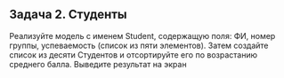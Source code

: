 ## Задача 2. Студенты
Реализуйте модель с именем Student, содержащую поля: ФИ, номер группы, успеваемость (список из пяти элементов). Затем создайте список из десяти Студентов и отсортируйте его по возрастанию среднего балла. Выведите результат на экран

